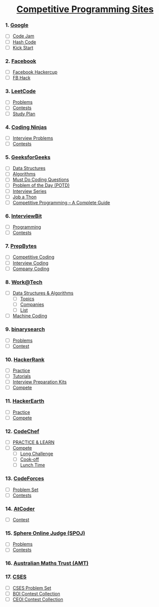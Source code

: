 <h1 align="center"><a href="#"> Competitive Programming Sites</a></h1>

### 1. [Google](https://codingcompetitions.withgoogle.com/)
   - [ ] [Code Jam](https://codingcompetitions.withgoogle.com/codejam)
   - [ ] [Hash Code](https://codingcompetitions.withgoogle.com/hashcode)
   - [ ] [Kick Start](https://codingcompetitions.withgoogle.com/kickstart)

### 2. [Facebook](https://www.facebook.com/codingcompetitions)
   - [ ] [Facebook Hackercup](https://www.facebook.com/codingcompetitions/hacker-cup)
   - [ ] [FB Hack](https://www.facebook.com/codingcompetitions/fb-hack)

### 3. [LeetCode](https://leetcode.com/explore)
   - [ ] [Problems](https://leetcode.com/problemset/all)
   - [ ] [Contests](https://leetcode.com/contest)
   - [ ] [Study Plan](https://leetcode.com/study-plan)

### 4. [Coding Ninjas](https://www.codingninjas.com/codestudio)
   - [ ] [Interview Problems](https://www.codingninjas.com/codestudio/problems)
   - [ ] [Contests](https://www.codingninjas.com/codestudio/contests)

### 5. [GeeksforGeeks](https://practice.geeksforgeeks.org/topic-tags)
   - [ ] [Data Structures](https://practice.geeksforgeeks.org/home)
   - [ ] [Algorithms](https://practice.geeksforgeeks.org/home)
   - [ ] [Must Do Coding Questions](https://www.geeksforgeeks.org/must-do-coding-questions-for-product-based-companies/?ref=leftbar-rightbar#Math)
   - [ ] [Problem of the Day (POTD)](https://practice.geeksforgeeks.org/problem-of-the-day)
   - [ ] [Interview Series](https://practice.geeksforgeeks.org/events/rec/interview-series)
   - [ ] [Job a Thon](https://practice.geeksforgeeks.org/events/rec/job-a-thon)
   - [ ] [Competitive Programming – A Complete Guide](https://www.geeksforgeeks.org/competitive-programming-a-complete-guide/?ref=shm#1)

### 6. [InterviewBit](https://www.interviewbit.com/practice)
   - [ ] [Programming](https://www.interviewbit.com/courses/programming)
   - [ ] [Contests](https://www.interviewbit.com/contests)

### 7. [PrepBytes](https://mycode.prepbytes.com/)
   - [ ] [Competitive Coding](https://mycode.prepbytes.com/competitive-coding/practice)
   - [ ] [Interview Coding](https://mycode.prepbytes.com/interview-coding/practice)
   - [ ] [Company Coding](https://mycode.prepbytes.com/company-questions)

### 8. [Work@Tech](https://workat.tech/practice)
   - [ ] [Data Structures & Algorithms](https://workat.tech/problem-solving/practice)
      - [ ] [Topics](https://workat.tech/problem-solving/practice/topics)
      - [ ] [Companies](https://workat.tech/problem-solving/practice/companies)
      - [ ] [List](https://workat.tech/problem-solving/practice/lists)
   - [ ] [Machine Coding](https://workat.tech/machine-coding/practice)

### 9. [binarysearch](https://binarysearch.com/problems?order=id)
   - [ ] [Problems](https://binarysearch.com/problems?order=id)
   - [ ] [Contest](https://binarysearch.com/contest)

### 10. [HackerRank](https://www.hackerrank.com/)
   - [ ] [Practice](https://www.hackerrank.com/dashboard)
   - [ ] [Tutorials](https://www.hackerrank.com/domains/tutorials)
   - [ ] [Interview Preparation Kits](https://www.hackerrank.com/interview/preparation-kits)
   - [ ] [Compete](https://www.hackerrank.com/contests)

### 11. [HackerEarth](https://www.hackerearth.com/)
   - [ ] [Practice](https://www.hackerearth.com/practice/)
   - [ ] [Compete](https://www.hackerearth.com/challenges/)

### 12. [CodeChef](https://www.codechef.com/)
   - [ ] [PRACTICE & LEARN](https://www.codechef.com/problems/school/?itm_medium=navmenu&itm_campaign=problems_head)
   - [ ] [Compete](https://www.codechef.com/contests/?itm_medium=navmenu&itm_campaign=allcontests_head)
      - [ ] [Long Challenge](https://www.codechef.com/contests/?itm_medium=navmenu&itm_campaign=allcontests#past-contests)
      - [ ] [Cook-off](https://www.codechef.com/contests/?itm_medium=navmenu&itm_campaign=allcontests#past-contests)
      - [ ] [Lunch Time](https://www.codechef.com/contests/?itm_medium=navmenu&itm_campaign=allcontests#past-contests)

### 13. [CodeForces](https://codeforces.com/)
   - [ ] [Problem Set](https://codeforces.com/problemset)
   - [ ] [Contests](https://codeforces.com/contests)

### 14. [AtCoder](https://atcoder.jp/)
   - [ ] [Contest](https://atcoder.jp/contests/)

### 15. [Sphere Online Judge (SPOJ)](https://www.spoj.com/)
   - [ ] [Problems](https://www.spoj.com/problems/)
   - [ ] [Contests](https://www.spoj.com/contests/)

### 16. [Australian  Maths Trust (AMT)](https://orac.amt.edu.au/cgi-bin/train/hub.pl)

### 17. [CSES](https://cses.fi/)
   - [ ] [CSES Problem Set](https://cses.fi/problemset/)
   - [ ] [BOI Contest Collection](https://cses.fi/boi/list/)
   - [ ] [CEOI Contest Collection](https://cses.fi/ceoi/list/)
